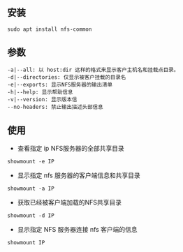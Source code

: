 # 

## 安装
```shell
sudo apt install nfs-common
```

## 参数
```
-a|--all: 以 host:dir 这样的格式来显示客户主机名和挂载点目录。 
-d|--directories: 仅显示被客户挂载的目录名 
-e|--exports: 显示NFS服务器的输出清单 
-h|--help: 显示帮助信息 
-v|--version: 显示版本信 
--no-headers: 禁止输出描述头部信息 
```

## 使用
- 查看指定 ip NFS服务器的全部共享目录
```shell
showmount -e IP
```

- 显示指定 nfs 服务器的客户端信息和共享目录
```shell
showmount -a IP
```

- 获取已经被客户端加载的NFS共享目录
```shell
showmount -d IP
```

- 显示指定 NFS 服务器连接 nfs 客户端的信息
```shell
showmount IP
```
